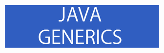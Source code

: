 <div id="header" >
  <img src=https://github.com/Javac-g/Generics_practice/blob/master/generics.png?raw=true"/>
</div>
